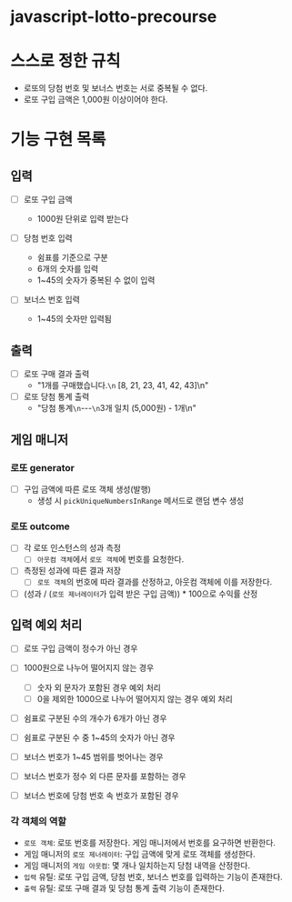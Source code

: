 # javascript-lotto-precourse
# 스스로 정한 규칙
- 로또의 당첨 번호 및 보너스 번호는 서로 중복될 수 없다.
- 로또 구입 금액은 1,000원 이상이어야 한다.

# 기능 구현 목록
## 입력

- [ ] 로또 구입 금액
    - 1000원 단위로 입력 받는다

- [ ] 당첨 번호 입력
    - 쉼표를 기준으로 구분
    - 6개의 숫자를 입력
    - 1~45의 숫자가 중복된 수 없이 입력
- [ ] 보너스 번호 입력
    - 1~45의 숫자만 입력됨
## 출력
- [ ] 로또 구매 결과 출력
  - "1개를 구매했습니다.`\n` [8, 21, 23, 41, 42, 43]\n"
- [ ] 로또 당첨 통계 출력
  - "당첨 통계`\n`---`\n`3개 일치 (5,000원) - 1개\n"

## 게임 매니저

### 로또 generator
- [ ] 구입 금액에 따른 로또 객체 생성(발행)
    - 생성 시 `pickUniqueNumbersInRange` 메서드로 랜덤 변수 생성

### 로또 outcome
- [ ] 각 로또 인스턴스의 성과 측정
  - [ ] `아웃컴 객체`에서 `로또 객체`에 번호를 요청한다.
- [ ] 측정된 성과에 따른 결과 저장
  - [ ] `로또 객체`의 번호에 따라 결과를 산정하고, 아웃컴 객체에 이를 저장한다.
- [ ] (성과 / (`로또 제너레이터`가 입력 받은 구입 금액)) * 100으로 수익률  산정

## 입력 예외 처리
- [ ] 로또 구입 금액이 정수가 아닌 경우
- [ ] 1000원으로 나누어 떨어지지 않는 경우
    - [ ] 숫자 외 문자가 포함된 경우 예외 처리
    - [ ] 0을 제외한 1000으로 나누어 떨어지지 않는 경우 예외 처리

- [ ] 쉼표로 구분된 수의 개수가 6개가 아닌 경우
- [ ] 쉼표로 구분된 수 중 1~45의 숫자가 아닌 경우
  
- [ ] 보너스 번호가 1~45 범위를 벗어나는 경우
- [ ] 보너스 번호가 정수 외 다른 문자를 포함하는 경우
- [ ] 보너스 번호에 당첨 번호 속 번호가 포함된 경우

### 각 객체의 역할
- `로또 객체`: 로또 번호를 저장한다. 게임 매니저에서 번호를 요구하면 반환한다.
- 게임 매니저의 `로또 제너레이터`: 구입 금액에 맞게 로또 객체를 생성한다.
- 게임 매니저의 `게임 아웃컴`: 몇 개나 일치하는지 당첨 내역을 산정한다. 
- `입력` 유틸: 로또 구입 금액, 당첨 번호, 보너스 번호를 입력하는 기능이 존재한다.
- `출력` 유틸: 로또 구매 결과 및 당첨 통계 출력 기능이 존재한다.